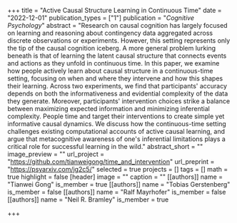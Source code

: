 +++
title = "Active Causal Structure Learning in Continuous Time"
date = "2022-12-01"
publication_types = ["1"]
publication = "_Cognitive Psychology_"
abstract = "Research on causal cognition has largely focused on learning and reasoning about contingency data aggregated across discrete observations or experiments. However, this setting represents only the tip of the causal cognition iceberg. A more general problem lurking beneath is that of learning the latent causal structure that connects events and actions as they unfold in continuous time. In this paper, we examine how people actively learn about causal structure in a continuous-time setting, focusing on when and where they intervene and how this shapes their learning. Across two experiments, we find that participants' accuracy depends on both the informativeness and evidential complexity of the data they generate. Moreover, participants' intervention choices strike a balance between maximizing expected information and minimizing inferential complexity. People time and target their interventions to create simple yet informative causal dynamics. We discuss how the continuous-time setting challenges existing computational accounts of active causal learning, and argue that metacognitive awareness of one's inferential limitations plays a critical role for successful learning in the wild."
abstract_short = ""
image_preview = ""
url_project = "https://github.com/tianweigong/time_and_intervention"
url_preprint = "https://psyarxiv.com/jg2c5/"
selected = true
projects = []
tags = []
math = true
highlight = false
[header]
image = ""
caption = ""
[[authors]]
	name = "Tianwei Gong"
	is_member = true
[[authors]]
	name = "Tobias Gerstenberg"
	is_member = false
[[authors]]
	name = "Ralf Mayrhofer"
	is_member = false
[[authors]]
	name = "Neil R. Bramley"
	is_member = true

+++
